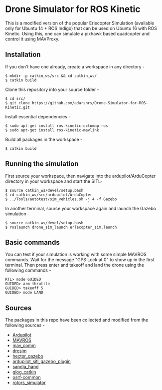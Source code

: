 # Drone Simulator for ROS Kinetic

This is a modified version of the popular Erlecopter Simulation (available only for Ubuntu 14 + ROS Indigo) that can be used on Ubuntu 16 with ROS Kinetic. Using this, one can simulate a pixhawk based quadcopter and control it using MAVProxy.

## Installation

If you don't have one already, create a workspace in any directory -

~~~
$ mkdir -p catkin_ws/src && cd catkin_ws/   
$ catkin build
~~~

Clone this repository into your source folder -

~~~
$ cd src/   
$ git clone https://github.com/adarshrs/Drone-Simulator-for-ROS-Kinetic.git
~~~

Install essential dependencies -

~~~
$ sudo apt-get install ros-kinetic-octomap-ros    
$ sudo apt-get install ros-kinetic-mavlink
~~~

Build all packages in the workspace -

~~~
$ catkin build
~~~

## Running the simulation

First source your workspace, then navigate into the ardupilot/ArduCopter directory in your workspace and start the SITL- 

~~~
$ source catkin_ws/devel/setup.bash   
$ cd catkin_ws/src/ardupilot/ArduCopter   
$ ../Tools/autotest/sim_vehicles.sh -j 4 -f Gazebo
~~~

In another terminal, source your workspace again and launch the Gazebo simulation - 

~~~
$ source catkin_ws/devel/setup.bash   
$ roslaunch drone_sim_launch erlecopter_sim.launch
~~~

## Basic commands

You can test if your simulation is working with some simple MAVROS commands. Wait for the message "GPS Lock at 0" to show up in the first terminal. Then press enter and takeoff and land the drone using the following commands -

~~~
RTL> mode GUIDED    
GUIDED> arm throttle    
GUIDED> takeoff 5   
GUIDED> mode LAND
~~~

## Sources

The packages in this repo have been collected and modified from the following sources -

* [Ardupilot](https://github.com/ArduPilot/ardupilot)
* [MAVROS](https://github.com/mavlink/mavros/tree/indigo-devel)
* [mav_comm](https://github.com/ethz-asl/mav_comm)
* [drcsim](https://github.com/Hurisa/drcsim)
* [hector_gazebo](https://github.com/tu-darmstadt-ros-pkg/hector_gazebo/tree/indigo-devel)
* [ardupilot_sitl_gazebo_plugin](https://github.com/Hurisa/ardupilot_sitl_gazebo_plugin)
* [sandia_hand](https://github.com/Hurisa/sandia_hand)
* [glog_catkin](https://github.com/ethz-asl/glog_catkin)
* [osrf-common](https://bitbucket.org/osrf/osrf-common/src/default/)
* [rotors_simulator](https://github.com/ethz-asl/rotors_simulator)

